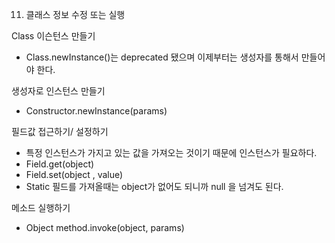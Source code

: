 11. 클래스 정보 수정 또는 실행


Class 이슨턴스 만들기
-  Class.newInstance()는 deprecated 됐으며 이제부터는 생성자를 통해서 만들어야 한다.

생성자로 인스턴스 만들기
-  Constructor.newInstance(params)

필드값 접근하기/ 설정하기
- 특정 인스턴스가 가지고 있는 값을 가져오는 것이기 때문에 인스턴스가 필요하다.
- Field.get(object)
- Field.set(object , value)
- Static 필드를 가져올때는 object가 없어도 되니까 null 을 넘겨도 된다.

메소드 실행하기
- Object method.invoke(object, params)
